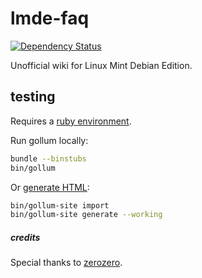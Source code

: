 # lmde-faq
[![Dependency Status](https://gemnasium.com/mockturtl/lmde-faq.png)](https://gemnasium.com/mockturtl/lmde-faq)

Unofficial wiki for Linux Mint Debian Edition.

## testing

Requires a [ruby environment](http://beginrescueend.com/rvm/install/).  

Run gollum locally:

```bash
bundle --binstubs
bin/gollum
```

Or [generate HTML](https://github.com/dreverri/gollum-site#readme):

```bash
bin/gollum-site import
bin/gollum-site generate --working
```

##### credits #####

Special thanks to [zerozero](http://forums.linuxmint.com/viewtopic.php?f=197&t=91405).

